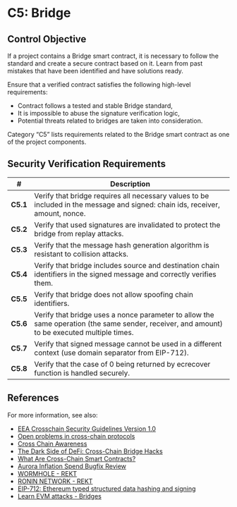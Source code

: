 # C5: Bridge

## Control Objective

If a project contains a Bridge smart contract, it is necessary to follow the standard and create a secure contract based on it. Learn from past mistakes that have been identified and have solutions ready.

Ensure that a verified contract satisfies the following high-level requirements:
* Contract follows a tested and stable Bridge standard,
* It is impossible to abuse the signature verification logic,
* Potential threats related to bridges are taken into consideration.

Category “C5” lists requirements related to the Bridge smart contract as one of the project components.

## Security Verification Requirements

| # | Description |
| --- | --- |
| **C5.1** | Verify that bridge requires all necessary values to be included in the message and signed: chain ids, receiver, amount, nonce. |
| **C5.2** | Verify that used signatures are invalidated to protect the bridge from replay attacks. |
| **C5.3** | Verify that the message hash generation algorithm is resistant to collision attacks. |
| **C5.4** | Verify that bridge includes source and destination chain identifiers in the signed message and correctly verifies them. |
| **C5.5** | Verify that bridge does not allow spoofing chain identifiers. |
| **C5.6** | Verify that bridge uses a nonce parameter to allow the same operation (the same sender, receiver, and amount) to be executed multiple times. |
| **C5.7** | Verify that signed message cannot be used in a different context (use domain separator from EIP-712). |
| **C5.8** | Verify that the case of 0 being returned by ecrecover function is handled securely. |


## References
For more information, see also:
* [EEA Crosschain Security Guidelines Version 1.0](https://entethalliance.github.io/crosschain-interoperability/crosschainsecurityguidelines.html)
* [Open problems in cross-chain protocols](https://arxiv.org/pdf/2101.12412.pdf)
* [Cross Chain Awareness](https://docs.openzeppelin.com/contracts/4.x/api/crosschain)
* [The Dark Side of DeFi: Cross-Chain Bridge Hacks](https://quantstamp.com/blog/the-dark-side-of-defi-cross-chain-bridge-hacks/)
* [What Are Cross-Chain Smart Contracts?](https://blog.chain.link/cross-chain-smart-contracts/)
* [Aurora Inflation Spend Bugfix Review](https://medium.com/immunefi/aurora-infinite-spend-bugfix-review-6m-payout-e635d24273d)
* [WORMHOLE - REKT](https://rekt.news/wormhole-rekt/)
* [RONIN NETWORK - REKT](https://rekt.news/ronin-rekt/)
* [EIP-712: Ethereum typed structured data hashing and signing](https://eips.ethereum.org/EIPS/eip-712)
* [Learn EVM attacks - Bridges](https://github.com/coinspect/learn-evm-attacks#bridges)
